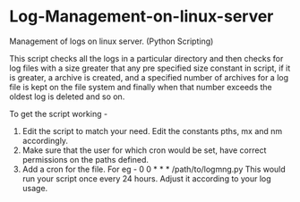 # Log-Management-on-linux-server
Management of logs on linux server. (Python Scripting)

This script checks all the logs in a particular directory and then checks for log files with a size greater that any pre specified size constant in script, if it is greater, a archive is created, and a specified number of archives for a log file is kept on the file system and finally when that number exceeds the oldest log is deleted and so on.

To get the script working - 
1. Edit the script to match your need. Edit the constants pths, mx and nm accordingly.
2. Make sure that the user for which cron would be set, have correct permissions on the paths defined.
3. Add a cron for the file. For eg - 
    0 0 * * * /path/to/logmng.py 
    This would run your script once every 24 hours. Adjust it according to your log usage.
